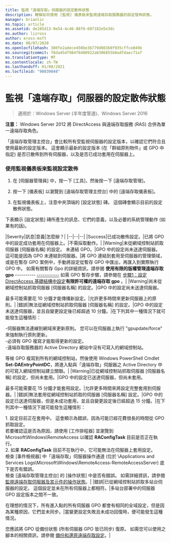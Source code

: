 ```yaml
---
title: 監視「遠端存取」伺服器的設定散佈狀態
description: 瞭解如何使用 [監視] 儀表板來監視遠端存取服務器的設定發佈狀態。
manager: brianlic
ms.topic: article
ms.assetid: de285d13-9e54-4c46-88f0-607182e5e3dc
ms.author: lizross
author: eross-msft
ms.date: 08/07/2020
ms.openlocfilehash: 380fe2adece450be3b779d083b0f935cffce849b
ms.sourcegitcommit: f8da45df984f0400922a8306855b0adfdaec71af
ms.translationtype: MT
ms.contentlocale: zh-TW
ms.lasthandoff: 01/08/2021
ms.locfileid: "98039848"
---
```

# <a name="monitor-the-configuration-distribution-status-of-the-remote-access-server"></a>監視「遠端存取」伺服器的設定散佈狀態

>適用於：Windows Server (半年度管道)、Windows Server 2016

**注意：** Windows Server 2012 將 DirectAccess 與遠端存取服務 (RAS) 合併為單一遠端存取角色。

「遠端存取管理主控台」會比較所有受監視伺服器的設定版本，以確認它們符合且使用最新的設定版本。 這會顯示最新的設定版本 (在「群組原則物件」或 GPO 中指定) 是否已散佈到所有伺服器，以及是否已成功套用在伺服器上。

### <a name="to-use-the-monitoring-dashboard-to-monitor-the-configuration-distribution"></a>使用監視儀表板來監視設定散佈

1.  在 [伺服器管理員] 中，按一下 [工具]，然後按一下 [遠端存取管理]。

2.  按一下 [儀表板] 以瀏覽到 [遠端存取管理主控台] 中的 [遠端存取儀表板]。

3.  在監視儀表板上，注意中央頂端的 [設定狀態] 磚。 這個磚會顯示目前的設定散佈狀態。

下表顯示 [設定狀態] 磚所產生的訊息、它們的意義，以及必要的系統管理動作 (如果有的話)。

|Severity|訊息|意義|怎麼辦？|
|--|--|--|
|Success|已成功散佈設定。|已將 GPO 中的設定成功套用在伺服器上。|不需採取動作。|
|Warning|未從網域控制站抓取伺服器 [伺服器名稱] 的設定。 未連結 GPO。|GPO 中的設定尚未送達伺服器。 這可能是因為 GPO 未連結到伺服器。|將 GPO 連結到套用至伺服器的管理領域，或是在暫存 GPO 案例中，手動將設定從暫存 GPO 中匯出，再匯入到實際執行 GPO 中。 如需有關暫存 Gpo 的詳細資訊，請參閱 **使用有限的版權管理遠端存取 gpo** ---------- [-----------](../../directaccess/single-server-advanced/da-adv-plan-s1-infrastructure.md) 如需 GPO 暫存步驟，請參閱在 [步驟1：設定 DirectAccess 基礎結構中設定](../../directaccess/single-server-advanced/da-adv-configure-s1-infrastructure.md)**有限許可權的遠端存取 gpo** 。|
|Warning|尚未從網域控制站抓取伺服器 [伺服器名稱] 的設定。|GPO 中的設定尚未送達伺服器。<p>最多可能需要花 10 分鐘才能傳播新設定。|允許更多時間來更新伺服器上的原則。|
|錯誤|無法從網域控制站抓取伺服器 [伺服器名稱] 的設定。|GPO 中的設定未送達伺服器，並且自變更設定後已經超過 10 分鐘。|在下列其中一種情況下就可能發生這種情形：<p>-伺服器無法連線到網域來更新原則。 您可以在伺服器上執行 "gpupdate/force" 來強制執行原則更新。<br />-必須有 GPO 複寫才能取得更新的設定。<br />-遠端存取服務器的 Active Directory 網站中沒有可寫入的網域控制站。<p>等候 GPO 複寫到所有的網域控制站，然後使用 Windows PowerShell Cmdlet **Set-DAEntryPointDC**，將進入點與「遠端存取」伺服器之 Active Directory 中的可寫入網域控制站建立關聯。|
|Warning|已從網域控制站抓取伺服器 [伺服器名稱] 的設定，但尚未套用。|GPO 中的設定已送達伺服器，但尚未套用。<p>最多可能需要花 15 分鐘才能套用設定。|允許更多時間來將設定完整套用到伺服器。|
|錯誤|無法套用從網域控制站抓取的伺服器 [伺服器名稱] 設定。|GPO 中的設定已送達伺服器，但是未成功套用，並且自變更設定後已經超過 15 分鐘。|在下列其中一種情況下就可能發生這種情形：<p>1. 設定目前正在套用中。 這會顯示為錯誤，因為可能已經花費很長的時間從 GPO 抓取設定。<br />    若要確認這是否為原因，請使用 [工作排程器] 並瀏覽到 Microsoft\Windows\RemoteAccess 以確認 **RAConfigTask** 目前是否正在執行。<br />2. 如果 **RAConfigTask** 目前不在執行中，它可能無法在伺服器上套用設定。<br />    檢查 [事件檢視器]  中「遠端存取」伺服器操作通道 (位於 \Applications and Services Logs\Microsoft\Windows\RemoteAccess-RemoteAccessServer) 底下是否有錯誤。<br />    檢查 [遠端存取管理主控台] 的 [操作狀態] 中是否有錯誤。 如需詳細資訊，請參閱[監視遠端存取伺服器及其元件的操作狀態](Monitor-the-operations-status-of-the-Remote-Access-server-and-its-components.md)。|
|錯誤|已從網域控制站抓取多站台伺服器的設定。 這個設定並未在所有伺服器上都相符。|多站台部署中的伺服器 GPO 設定版本之間不一致。<p>在理想的情況下，所有進入點的所有伺服器 GPO 都會有相同的全域設定，但是因為某種原因，它們並未同步。|當變更設定失敗且未成功回復時，便可能發生這種情況。<p>您應該將 GPO 從備份狀態 (所有伺服器 GPO 皆已同步) 復原。 如需您可以使用之腳本的相關資訊，請參閱 [備份和還原遠端存取設定](https://gallery.technet.microsoft.com/Back-up-and-Restore-Remote-e157e6a6)。|